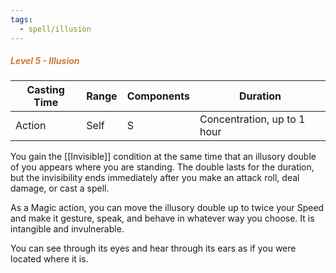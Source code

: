 ```yaml
---
tags:
  - spell/illusion
---
```

##### *<span style="color:rgb(203, 123, 55)">Level 5 - Illusion</span>*

|Casting Time|Range|Components|Duration|
|---|---|---|---|
|Action|Self|S|Concentration, up to 1 hour|

You gain the [[Invisible]] condition at the same time that an illusory double of you appears where you are standing. The double lasts for the duration, but the invisibility ends immediately after you make an attack roll, deal damage, or cast a spell. 

As a Magic action, you can move the illusory double up to twice your Speed and make it gesture, speak, and behave in whatever way you choose. It is intangible and invulnerable. 

You can see through its eyes and hear through its ears as if you were located where it is. 